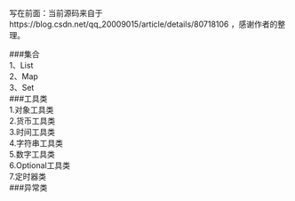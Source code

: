 写在前面：当前源码来自于https://blog.csdn.net/qq_20009015/article/details/80718106 ，感谢作者的整理。

###集合   
1、List  
2、Map  
3、Set   
###工具类    
1.对象工具类  
2.货币工具类  
3.时间工具类  
4.字符串工具类  
5.数字工具类  
6.Optional工具类  
7.定时器类          
###异常类  



